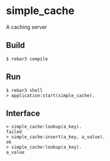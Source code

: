 simple_cache
=====

A caching server

Build
-----

    $ rebar3 compile

Run
-----

    $ rebar3 shell
    > application:start(simple_cache).

Interface
-----

    > simple_cache:lookup(a_key).
    failed
    > simple_cache:insert(a_key, a_value).
    ok
    > simple_cache:lookup(a_key).
    a_value

